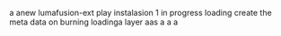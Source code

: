 a anew lumafusion-ext
play
instalasion 1
in progress
loading
create the meta
data on burning
loadinga
layer
aas
a
a
a
